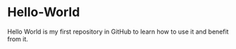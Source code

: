 # Hello-World
Hello World is my first repository in GitHub to learn how to use it and benefit from it.
